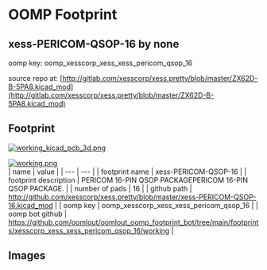 # OOMP Footprint  
## xess-PERICOM-QSOP-16  by none  
  
oomp key: oomp_xesscorp_xess_xess_pericom_qsop_16  
  
source repo at: [http://gitlab.com/xesscorp/xess.pretty/blob/master/ZX62D-B-5PA8.kicad_mod](http://gitlab.com/xesscorp/xess.pretty/blob/master/ZX62D-B-5PA8.kicad_mod)  
## Footprint  
  
[![working_kicad_pcb_3d.png](working_kicad_pcb_3d_600.png)](working_kicad_pcb_3d.png)  
  
[![working.png](working_600.png)](working.png)  
| name | value | 
| --- | --- | 
| footprint name | xess-PERICOM-QSOP-16 | 
| footprint description | PERICOM 16-PIN QSOP PACKAGEPERICOM 16-PIN QSOP PACKAGE. | 
| number of pads | 16 | 
| github path | http://github.com/xesscorp/xess.pretty/blob/master/xess-PERICOM-QSOP-16.kicad_mod | 
| oomp key | oomp_xesscorp_xess_xess_pericom_qsop_16 | 
| oomp bot github | https://github.com/oomlout/oomlout_oomp_footprint_bot/tree/main/footprints/xesscorp_xess_xess_pericom_qsop_16/working | 
## Images  
